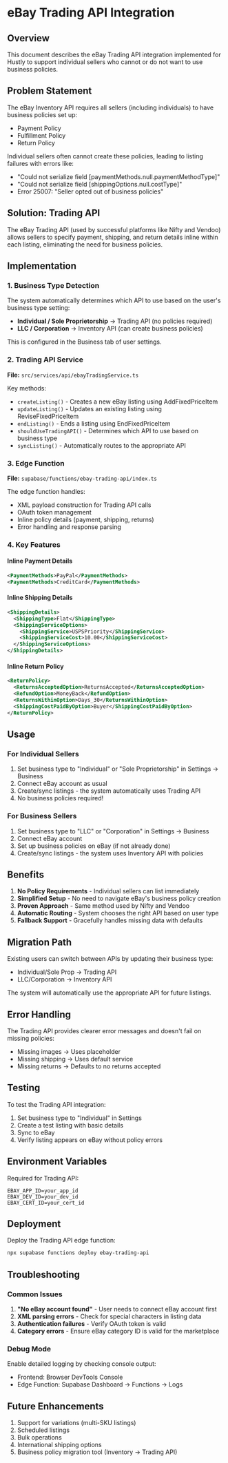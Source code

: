 # eBay Trading API Integration

## Overview

This document describes the eBay Trading API integration implemented for Hustly to support individual sellers who cannot or do not want to use business policies.

## Problem Statement

The eBay Inventory API requires all sellers (including individuals) to have business policies set up:
- Payment Policy
- Fulfillment Policy  
- Return Policy

Individual sellers often cannot create these policies, leading to listing failures with errors like:
- "Could not serialize field [paymentMethods.null.paymentMethodType]"
- "Could not serialize field [shippingOptions.null.costType]"
- Error 25007: "Seller opted out of business policies"

## Solution: Trading API

The eBay Trading API (used by successful platforms like Nifty and Vendoo) allows sellers to specify payment, shipping, and return details inline within each listing, eliminating the need for business policies.

## Implementation

### 1. Business Type Detection

The system automatically determines which API to use based on the user's business type setting:

- **Individual / Sole Proprietorship** → Trading API (no policies required)
- **LLC / Corporation** → Inventory API (can create business policies)

This is configured in the Business tab of user settings.

### 2. Trading API Service

**File:** `src/services/api/ebayTradingService.ts`

Key methods:
- `createListing()` - Creates a new eBay listing using AddFixedPriceItem
- `updateListing()` - Updates an existing listing using ReviseFixedPriceItem
- `endListing()` - Ends a listing using EndFixedPriceItem
- `shouldUseTradingAPI()` - Determines which API to use based on business type
- `syncListing()` - Automatically routes to the appropriate API

### 3. Edge Function

**File:** `supabase/functions/ebay-trading-api/index.ts`

The edge function handles:
- XML payload construction for Trading API calls
- OAuth token management
- Inline policy details (payment, shipping, returns)
- Error handling and response parsing

### 4. Key Features

#### Inline Payment Details
```xml
<PaymentMethods>PayPal</PaymentMethods>
<PaymentMethods>CreditCard</PaymentMethods>
```

#### Inline Shipping Details
```xml
<ShippingDetails>
  <ShippingType>Flat</ShippingType>
  <ShippingServiceOptions>
    <ShippingService>USPSPriority</ShippingService>
    <ShippingServiceCost>10.00</ShippingServiceCost>
  </ShippingServiceOptions>
</ShippingDetails>
```

#### Inline Return Policy
```xml
<ReturnPolicy>
  <ReturnsAcceptedOption>ReturnsAccepted</ReturnsAcceptedOption>
  <RefundOption>MoneyBack</RefundOption>
  <ReturnsWithinOption>Days_30</ReturnsWithinOption>
  <ShippingCostPaidByOption>Buyer</ShippingCostPaidByOption>
</ReturnPolicy>
```

## Usage

### For Individual Sellers

1. Set business type to "Individual" or "Sole Proprietorship" in Settings → Business
2. Connect eBay account as usual
3. Create/sync listings - the system automatically uses Trading API
4. No business policies required!

### For Business Sellers

1. Set business type to "LLC" or "Corporation" in Settings → Business
2. Connect eBay account
3. Set up business policies on eBay (if not already done)
4. Create/sync listings - the system uses Inventory API with policies

## Benefits

1. **No Policy Requirements** - Individual sellers can list immediately
2. **Simplified Setup** - No need to navigate eBay's business policy creation
3. **Proven Approach** - Same method used by Nifty and Vendoo
4. **Automatic Routing** - System chooses the right API based on user type
5. **Fallback Support** - Gracefully handles missing data with defaults

## Migration Path

Existing users can switch between APIs by updating their business type:
- Individual/Sole Prop → Trading API
- LLC/Corporation → Inventory API

The system will automatically use the appropriate API for future listings.

## Error Handling

The Trading API provides clearer error messages and doesn't fail on missing policies:
- Missing images → Uses placeholder
- Missing shipping → Uses default service
- Missing returns → Defaults to no returns accepted

## Testing

To test the Trading API integration:

1. Set business type to "Individual" in Settings
2. Create a test listing with basic details
3. Sync to eBay
4. Verify listing appears on eBay without policy errors

## Environment Variables

Required for Trading API:
```
EBAY_APP_ID=your_app_id
EBAY_DEV_ID=your_dev_id  
EBAY_CERT_ID=your_cert_id
```

## Deployment

Deploy the Trading API edge function:
```bash
npx supabase functions deploy ebay-trading-api
```

## Troubleshooting

### Common Issues

1. **"No eBay account found"** - User needs to connect eBay account first
2. **XML parsing errors** - Check for special characters in listing data
3. **Authentication failures** - Verify OAuth token is valid
4. **Category errors** - Ensure eBay category ID is valid for the marketplace

### Debug Mode

Enable detailed logging by checking console output:
- Frontend: Browser DevTools Console
- Edge Function: Supabase Dashboard → Functions → Logs

## Future Enhancements

1. Support for variations (multi-SKU listings)
2. Scheduled listings
3. Bulk operations
4. International shipping options
5. Business policy migration tool (Inventory → Trading API)
